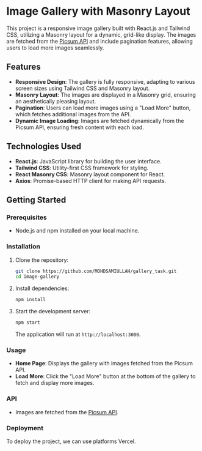 
# Image Gallery with Masonry Layout

This project is a responsive image gallery built with React.js and Tailwind CSS, utilizing a Masonry layout for a dynamic, grid-like display. The images are fetched from the [Picsum API](https://picsum.photos/) and include pagination features, allowing users to load more images seamlessly.

## Features

- **Responsive Design**: The gallery is fully responsive, adapting to various screen sizes using Tailwind CSS and Masonry layout.
- **Masonry Layout**: The images are displayed in a Masonry grid, ensuring an aesthetically pleasing layout.
- **Pagination**: Users can load more images using a "Load More" button, which fetches additional images from the API.
- **Dynamic Image Loading**: Images are fetched dynamically from the Picsum API, ensuring fresh content with each load.

## Technologies Used

- **React.js**: JavaScript library for building the user interface.
- **Tailwind CSS**: Utility-first CSS framework for styling.
- **React Masonry CSS**: Masonry layout component for React.
- **Axios**: Promise-based HTTP client for making API requests.

## Getting Started

### Prerequisites

- Node.js and npm installed on your local machine.

### Installation

1. Clone the repository:
   ```bash
   git clone https://github.com/MOHDSAMIULLAH/gallery_task.git
   cd image-gallery
   ```

2. Install dependencies:
   ```bash
   npm install
   ```

3. Start the development server:
   ```bash
   npm start
   ```

   The application will run at `http://localhost:3000`.

### Usage

- **Home Page**: Displays the gallery with images fetched from the Picsum API.
- **Load More**: Click the "Load More" button at the bottom of the gallery to fetch and display more images.

### API

- Images are fetched from the [Picsum API](https://picsum.photos/v2/list).

### Deployment

To deploy the project, we can use platforms  Vercel.
